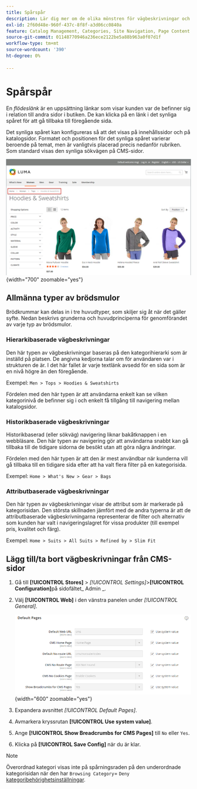 ```yaml
---
title: Spårspår
description: Lär dig mer om de olika mönstren för vägbeskrivningar och hur du konfigurerar dem så att de visas på innehålls- och katalogsidor.
exl-id: 2f60d48e-960f-437c-8f8f-a3d06cc0840a
feature: Catalog Management, Categories, Site Navigation, Page Content
source-git-commit: 01148770946a236ece2122be5a88b963a0f07d1f
workflow-type: tm+mt
source-wordcount: '390'
ht-degree: 0%

---
```


# Spårspår

En _flödeslänk_ är en uppsättning länkar som visar kunden var de befinner sig i relation till andra sidor i butiken. De kan klicka på en länk i det synliga spåret för att gå tillbaka till föregående sida.

Det synliga spåret kan konfigureras så att det visas på innehållssidor och på katalogsidor. Formatet och positionen för det synliga spåret varierar beroende på temat, men är vanligtvis placerad precis nedanför rubriken. Som standard visas den synliga sökvägen på CMS-sidor.

![Breadcrumb-spår visas i storefront](./assets/storefront-breadcrumb-trail.png){width="700" zoomable="yes"}

## Allmänna typer av brödsmulor

Brödkrummar kan delas in i tre huvudtyper, som skiljer sig åt när det gäller syfte. Nedan beskrivs grunderna och huvudprinciperna för genomförandet av varje typ av brödsmulor.

### Hierarkibaserade vägbeskrivningar

Den här typen av vägbeskrivningar baseras på den kategorihierarki som är inställd på platsen. De angivna kedjorna talar om för användaren var i strukturen de är. I det här fallet är varje textlänk avsedd för en sida som är en nivå högre än den föregående.

Exempel: `Men > Tops > Hoodies & Sweatshirts`

Fördelen med den här typen är att användarna enkelt kan se vilken kategorinivå de befinner sig i och enkelt få tillgång till navigering mellan katalogsidor.

### Historikbaserade vägbeskrivningar

Historikbaserad (eller sökväg) navigering liknar bakåtknappen i en webbläsare. Den här typen av navigering gör att användarna snabbt kan gå tillbaka till de tidigare sidorna de besökt utan att göra några ändringar.

Fördelen med den här typen är att den är mest användbar när kunderna vill gå tillbaka till en tidigare sida efter att ha valt flera filter på en kategorisida.

Exempel: `Home > What's New > Gear > Bags`

### Attributbaserade vägbeskrivningar

Den här typen av vägbeskrivningar visar de attribut som är markerade på kategorisidan. Den största skillnaden jämfört med de andra typerna är att de attributbaserade vägbeskrivningarna representerar de filter och alternativ som kunden har valt i navigeringslagret för vissa produkter (till exempel pris, kvalitet och färg).

Exempel: `Home > Suits > All Suits > Refined by > Slim Fit`

## Lägg till/ta bort vägbeskrivningar från CMS-sidor

1. Gå till **[!UICONTROL Stores]** > _[!UICONTROL Settings]_>**[!UICONTROL Configuration]**&#x200B;på sidofältet_ Admin _.

1. Välj **[!UICONTROL Web]** i den vänstra panelen under _[!UICONTROL General]_.

   ![Visa vägbeskrivningar för CMS-sidor](../configuration-reference/general/assets/web-default-pages.png){width="600" zoomable="yes"}

1. Expandera avsnittet _[!UICONTROL Default Pages]_.

1. Avmarkera kryssrutan **[!UICONTROL Use system value]**.

1. Ange **[!UICONTROL Show Breadcrumbs for CMS Pages]** till `No` eller `Yes`.

1. Klicka på **[!UICONTROL Save Config]** när du är klar.

>[!NOTE]
>
>Överordnad kategori visas inte på spårningsraden på den underordnade kategorisidan när den har `Browsing Category`= `Deny` [kategoribehörighetsinställningar](category-permissions.md).
